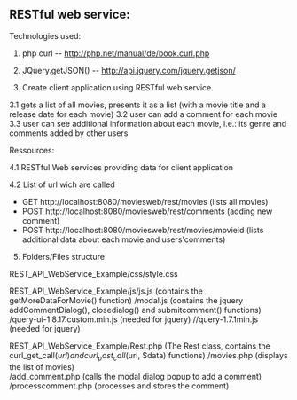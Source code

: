RESTful web service:
------------------------
Technologies used: 

1. php curl --   http://php.net/manual/de/book.curl.php	
2. JQuery.getJSON() -- http://api.jquery.com/jquery.getjson/

3. Create client application using RESTful web service. 

3.1 gets a list of all movies, presents it as a list (with a movie title and a release date for each movie)
3.2 user can add a comment for each movie
3.3 user can see additional information about each movie, i.e.: its genre and comments added by other users

Ressources:

4.1 RESTful Web services providing data for client application 

4.2 List of url wich are called

-  GET    http://localhost:8080/moviesweb/rest/movies    (lists all movies)
-  POST  http://localhost:8080/moviesweb/rest/comments     (adding new comment)
-  POST  http://localhost:8080/moviesweb/rest/movies/movieid   (lists additional data about each movie and users'comments)
 
5. Folders/Files structure

REST_API_WebService_Example/css/style.css

REST_API_WebService_Example/js/js.js  (contains the getMoreDataForMovie() function)
                                                        /modal.js (contains the jquery addCommentDialog(), closedialog() and submitcomment() functions)
			 /query-ui-1.8.17.custom.min.js  (needed for jquery)
			//query-1.7.1min.js (needed for jquery)

REST_API_WebService_Example/Rest.php        (The Rest class, contains the curl_get_call($url) and curl_post_call($url, $data) functions)
			/movies.php    (displays the list of movies)	
		                 /add_comment.php (calls the modal dialog popup to add a comment)
		                 /processcomment.php (processes and stores the comment)
